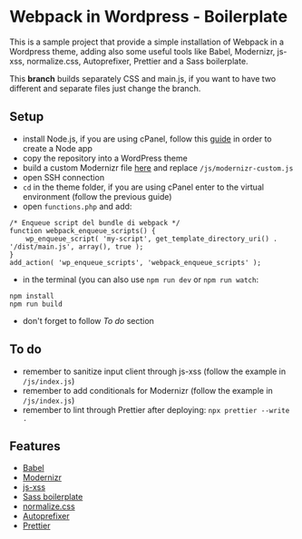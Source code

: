 # Webpack in Wordpress - Boilerplate

This is a sample project that provide a simple installation of Webpack in a Wordpress theme, adding also some useful tools like Babel, Modernizr, js-xss, normalize.css, Autoprefixer, Prettier and a Sass boilerplate.

This **branch** builds separately CSS and main.js, if you want to have two different and separate files just change the branch.


## Setup 

- install Node.js, if you are using cPanel, follow this [guide](https://www.a2hosting.com/kb/cpanel/cpanel-software/create-application-with-nodejs-selector) in order to create a Node app
- copy the repository into a WordPress theme
- build a custom Modernizr file [here](https://modernizr.com/download?setclasses) and replace `/js/modernizr-custom.js`
- open SSH connection
- `cd` in the theme folder, if you are using cPanel enter to the virtual environment (follow the previous guide)
- open `functions.php` and add:
```
/* Enqueue script del bundle di webpack */ 
function webpack_enqueue_scripts() {
	wp_enqueue_script( 'my-script', get_template_directory_uri() . '/dist/main.js', array(), true );
}
add_action( 'wp_enqueue_scripts', 'webpack_enqueue_scripts' );
```
- in the terminal (you can also use `npm run dev` or `npm run watch`:
```
npm install
npm run build
```
- don't forget to follow *To do* section


## To do
- remember to sanitize input client through js-xss (follow the example in `/js/index.js`)
- remember to add conditionals for Modernizr (follow the example in `/js/index.js`)
- remember to lint through Prettier after deploying: `npx prettier --write .`


## Features

- [Babel](https://github.com/babel/babel) 
- [Modernizr](https://github.com/Modernizr/Modernizr)
- [js-xss](https://github.com/leizongmin/js-xss)
- [Sass boilerplate](https://github.com/KittyGiraudel/sass-boilerplate)
- [normalize.css](https://github.com/necolas/normalize.css)
- [Autoprefixer](https://github.com/postcss/autoprefixer)
- [Prettier](https://github.com/prettier/prettier)
